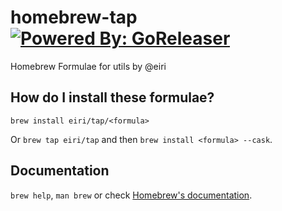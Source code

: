# homebrew-tap [![Powered By: GoReleaser](https://img.shields.io/badge/powered%20by-goreleaser-green.svg?style=flat-square)](https://github.com/goreleaser)

Homebrew Formulae for utils by @eiri

## How do I install these formulae?

`brew install eiri/tap/<formula>`

Or `brew tap eiri/tap` and then `brew install <formula> --cask`.

## Documentation

`brew help`, `man brew` or check [Homebrew's documentation](https://docs.brew.sh).
